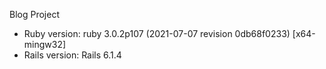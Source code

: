 Blog Project
- Ruby version: ruby 3.0.2p107 (2021-07-07 revision 0db68f0233) [x64-mingw32]
- Rails version: Rails 6.1.4
